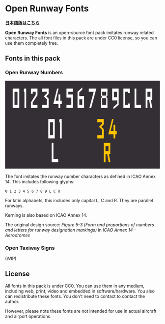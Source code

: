 # Open Runway Fonts

**[日本語版はこちら](./README_JP.md)**

**Open Runway Fonts** is an open-source font pack imitates runway related characters. The all font files in this pack are under CC0 license, so you can use them completely free.

## Fonts in this pack

### Open Runway Numbers

![](./img/open-runway-numbers.png)

The font imitates the runway number characters as defined in ICAO Annex 14. This includes following glyphs:

```
0 1 2 3 4 5 6 7 8 9 L C R
```

For latin alphabets, this includes only capital L, C and R. They are parallel runways. 

Kerning is also based on ICAO Annex 14.

The original design source: *Figure 5-3 (Form and proportions of numbers and letters for runway designation markings)* in *ICAO Annex 14 - Aerodromes*


### Open Taxiway Signs

(WIP)

## License

All fonts in this pack is under CC0. You can use them in any medium, including web, print, video and embedded in software/hardware. You also can redistribute these fonts. You don't need to contact to contact the author.

However, please note these fonts are not intended for use in actual aircraft and airport operations. 